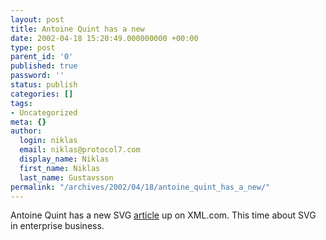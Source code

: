 ```yaml
---
layout: post
title: Antoine Quint has a new
date: 2002-04-18 15:20:49.000000000 +00:00
type: post
parent_id: '0'
published: true
password: ''
status: publish
categories: []
tags:
- Uncategorized
meta: {}
author:
  login: niklas
  email: niklas@protocol7.com
  display_name: Niklas
  first_name: Niklas
  last_name: Gustavsson
permalink: "/archives/2002/04/18/antoine_quint_has_a_new/"
---
```

Antoine Quint has a new SVG [article](http://www.xml.com/pub/a/2002/04/17/svg.html) up on XML.com. This time about SVG in enterprise business.

